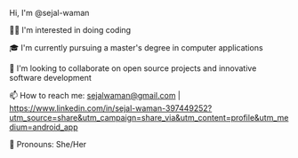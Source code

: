   Hi, I'm @sejal-waman

👩‍💻 I'm interested in doing coding 


🎓 I'm currently pursuing a master's degree in computer applications


💞️ I'm looking to collaborate on open source projects and innovative software development


📫 How to reach me: sejalwaman@gmail.com | https://www.linkedin.com/in/sejal-waman-397449252?utm_source=share&utm_campaign=share_via&utm_content=profile&utm_medium=android_app


🌟 Pronouns: She/Her


<!---
sejal-waman/sejal-waman is a ✨ special ✨ repository because its `README.md` (this file) appears on your GitHub profile.
You can click the Preview link to take a look at your changes.
--->
